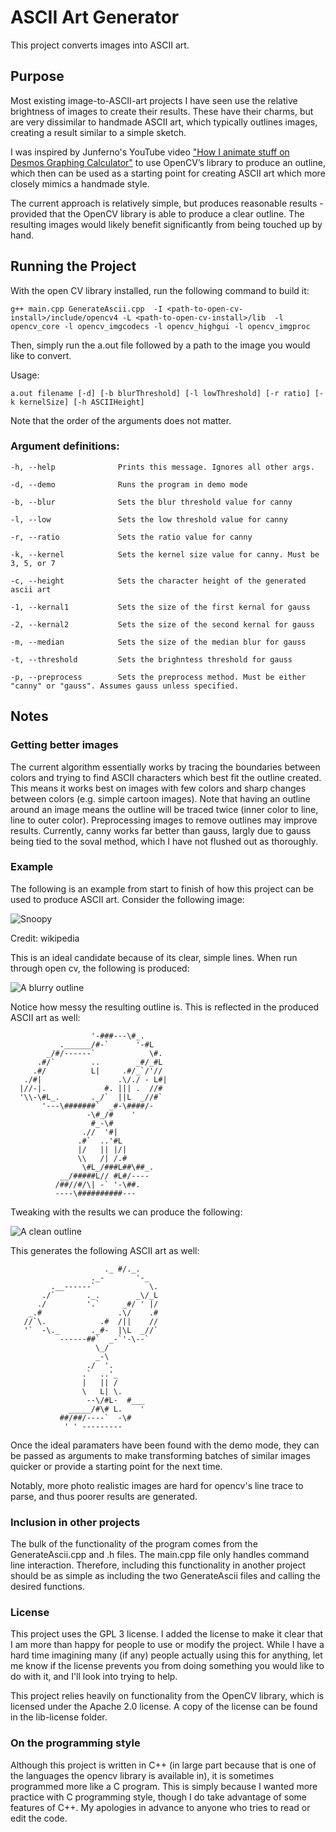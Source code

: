 # ASCII Art Generator
This project converts images into ASCII art.

## Purpose
Most existing image-to-ASCII-art projects I have seen use the relative brightness of images to create their results. These have their charms, but are very dissimilar to handmade ASCII art, which typically outlines images, creating a result similar to a simple sketch. 

I was inspired by Junferno's YouTube video ["How I animate stuff on Desmos Graphing Calculator"](https://www.youtube.com/watch?v=BQvBq3K50u8) to use OpenCV’s library to produce an outline, which then can be used as a starting point for creating ASCII art which more closely mimics a handmade style. 

The current approach is relatively simple, but produces reasonable results - provided that the OpenCV library is able to produce a clear outline. The resulting images would likely benefit significantly from being touched up by hand. 

## Running the Project
With the open CV library installed, run the following command to build it: 

`g++ main.cpp GenerateAscii.cpp  -I <path-to-open-cv-install>/include/opencv4 -L <path-to-open-cv-install>/lib  -l opencv_core -l opencv_imgcodecs -l opencv_highgui -l opencv_imgproc`

Then, simply run the a.out file followed by a path to the image you would like to convert. 

Usage:

 `a.out filename [-d] [-b blurThreshold] [-l lowThreshold] [-r ratio] [-k kernelSize] [-h ASCIIHeight]`

Note that the order of the arguments does not matter. 

### Argument definitions: 

`-h, --help              Prints this message. Ignores all other args.`

`-d, --demo              Runs the program in demo mode`

`-b, --blur              Sets the blur threshold value for canny`

`-l, --low               Sets the low threshold value for canny`

`-r, --ratio             Sets the ratio value for canny`

`-k, --kernel            Sets the kernel size value for canny. Must be 3, 5, or 7`

`-c, --height            Sets the character height of the generated ascii art`

`-1, --kernal1           Sets the size of the first kernal for gauss`

`-2, --kernal2           Sets the size of the second kernal for gauss`

`-m, --median            Sets the size of the median blur for gauss`

`-t, --threshold         Sets the brighntess threshold for gauss`

`-p, --preprocess        Sets the preprocess method. Must be either "canny" or "gauss". Assumes gauss unless specified.`


## Notes
### Getting better images
The current algorithm essentially works by tracing the boundaries between colors and trying to find ASCII characters which best fit the outline created. This means it works best on images with few colors and sharp changes between colors (e.g. simple cartoon images). Note that having an outline around an image means the outline will be traced twice (inner color to line, line to outer color). Preprocessing images to remove outlines may improve results. Currently, canny works far better than gauss, largly due to gauss being tied to the soval method, which I have not flushed out as thoroughly. 

### Example
The following is an example from start to finish of how this project can be used to produce ASCII art. Consider the following image:

![Snoopy](https://upload.wikimedia.org/wikipedia/en/5/53/Snoopy_Peanuts.png)

Credit: wikipedia

This is an ideal candidate because of its clear, simple lines. When run through open cv, the following is produced: 

![A blurry outline](images/snoopy_linesRough.PNG)

Notice how messy the resulting outline is. This is reflected in the produced ASCII art as well:

                      '-###---\#_.        
               .______/#-`      '-#L      
            _/#/------`            \#.    
          .#/`        ..        _#/_#L    
         .#/          L|     .#/_`/'//    
       ./#|                 .\/./ - L#|   
      |//-|.             #. ||| .  //#    
      '\\-\#L_.       ._/`  ||L  _//#`    
           '---\#######`  _#-\####/-      
                     -\#_/#    '          
                      #_-\#               
                    .//  '#|              
                   .#`  ..'#L             
                   |/   || |/|            
                   \\   /| /.#            
                    \#L_/###L##\##_.      
               __/#####L// #L#/----       
              /##//#/\| -` '-\##.         
              ----\##########---          

Tweaking with the results we can produce the following:

![A clean outline](images/snoopy_linesClean.PNG)

This generates the following ASCII art as well: 
                                          
                         ._ #/._.         
                      ._-       '-_       
             .__------`            \.     
           ./`       ._.        _\/_L     
          ./         '.`     _#/ ' |/     
        _.#                 .\/    .#     
       //`\.            .#  /||    //     
       '`  -\._       ._#-  |\L  _//`     
               ------##`  _-`'-\--`       
                       \_/                
                       _-\                
                     ./  '.               
                    .`  ..'_              
                    |   || /              
                    \   L| \.             
                     --\/#L-  #___        
                 _____/#\# L.    '        
               ##/##/----`  -\#           
                ' ' ---------             
                                          

Once the ideal paramaters have been found with the demo mode, they can be passed as arguments to make transforming batches of similar images quicker or provide a starting point for the next time. 


Notably, more photo realistic images are hard for opencv's line trace to parse, and thus poorer results are generated. 

### Inclusion in other projects
The bulk of the functionality of the program comes from the GenerateAscii.cpp and .h files. The main.cpp file only handles command line interaction. Therefore, including this functionality in another project should be as simple as including the two GenerateAscii files and calling the desired functions. 

### License
This project uses the GPL 3 license. I added the license to make it clear that I am more than happy for people to use or modify the project. While I have a hard time imagining many (if any) people actually using this for anything, let me know if the license prevents you from doing something you would like to do with it, and I'll look into trying to help.

This project relies heavily on functionality from the OpenCV library, which is licensed under the Apache 2.0 license. A copy of the license can be found in the lib-license folder.

### On the programming style
Although this project is written in C++ (in large part because that is one of the languages the opencv library is available in), it is sometimes programmed more like a C program. This is simply because I wanted more practice with C programming style, though I do take advantage of some features of C++. My apologies in advance to anyone who tries to read or edit the code.
